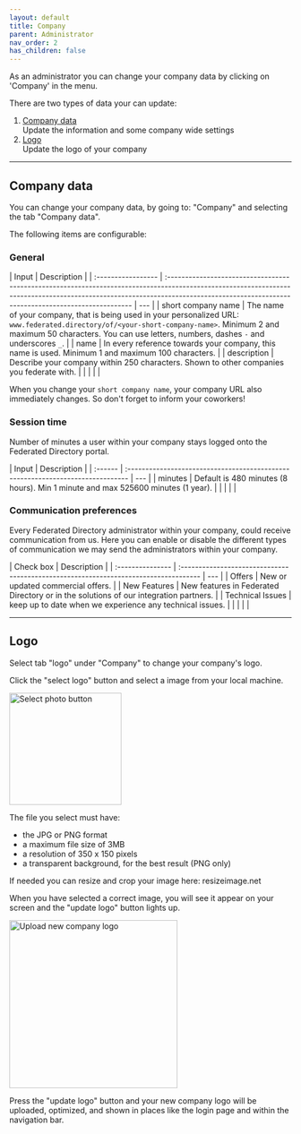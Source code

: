 ```yaml
---
layout: default
title: Company
parent: Administrator
nav_order: 2
has_children: false
---
```


As an administrator you can change your company data by clicking on 'Company' in the menu.

There are two types of data your can update:

1. <span>[Company data](#data)</span>  
   Update the information and some company wide settings
2. <span>[Logo](#logo)</span>  
   Update the logo of your company

---

<h2 id="data">Company data</h2>

You can change your company data, by going to: "Company" and selecting the tab "Company data".

The following items are configurable:

### General

| Input              | Description                                                                                                                                                                                                                       |
| :----------------- | :-------------------------------------------------------------------------------------------------------------------------------------------------------------------------------------------------------------------------------- | --- |
| short company name | The name of your company, that is being used in your personalized URL: `www.federated.directory/of/<your-short-company-name>`. Minimum 2 and maximum 50 characters. You can use letters, numbers, dashes `-` and underscores `_`. |
| name               | In every reference towards your company, this name is used. Minimum 1 and maximum 100 characters.                                                                                                                                 |
| description        | Describe your company within 250 characters. Shown to other companies you federate with.                                                                                                                                          |
|                    |                                                                                                                                                                                                                                   |     |

When you change your `short company name`, your company URL also immediately changes. So don't forget to inform your coworkers!

### Session time

Number of minutes a user within your company stays logged onto the Federated Directory portal.

| Input   | Description                                                                     |
| :------ | :------------------------------------------------------------------------------ | --- |
| minutes | Default is 480 minutes (8 hours). Min 1 minute and max 525600 minutes (1 year). |
|         |                                                                                 |     |

### Communication preferences

Every Federated Directory administrator within your company, could receive communication from us. Here you can enable or disable the different types of communication we may send the administrators within your company.

| Check box        | Description                                                                          |
| :--------------- | :----------------------------------------------------------------------------------- | --- |
| Offers           | New or updated commercial offers.                                                    |
| New Features     | New features in Federated Directory or in the solutions of our integration partners. |
| Technical Issues | keep up to date when we experience any technical issues.                             |
|                  |                                                                                      |     |

---

<h2 id="logo">Logo</h2>

Select tab "logo" under "Company" to change your company's logo.

Click the "select logo" button and select a image from your local machine.

<img style="width: 200px" src="../../assets/images/company-photo1.png " alt="Select photo button"/>

The file you select must have:

- the JPG or PNG format
- a maximum file size of 3MB
- a resolution of 350 x 150 pixels
- a transparent background, for the best result (PNG only)

If needed you can resize and crop your image here: resizeimage.net

When you have selected a correct image, you will see it appear on your screen and the "update logo" button lights up.

<img style="width: 300px" src="../../assets/images/company-photo2.png " alt="Upload new company logo"/>

Press the "update logo" button and your new company logo will be uploaded, optimized, and shown in places like the login page and within the navigation bar.

